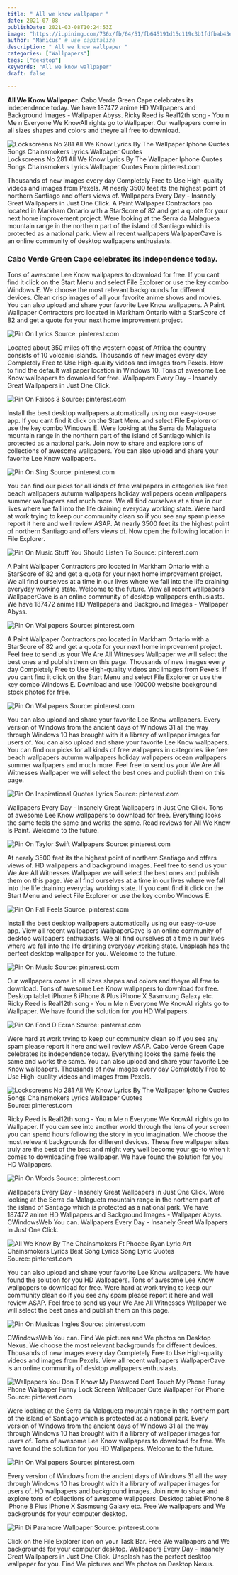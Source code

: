 ```yaml
---
title: " All we know wallpaper "
date: 2021-07-08
publishDate: 2021-03-08T10:24:53Z
image: "https://i.pinimg.com/736x/fb/64/51/fb645191d15c119c3b1fdfbab43e65f4.jpg"
author: "Manicus" # use capitalize
description: " All we know wallpaper "
categories: ["Wallpapers"]
tags: ["dekstop"]
keywords: "All we know wallpaper"
draft: false

---
```



**All We Know Wallpaper**. Cabo Verde Green Cape celebrates its independence today. We have 187472 anime HD Wallpapers and Background Images - Wallpaper Abyss. Ricky Reed is Real12th song - You n Me n Everyone We KnowAll rights go to Wallpaper. Our wallpapers come in all sizes shapes and colors and theyre all free to download.

![Lockscreens No 281 All We Know Lyrics By The Wallpaper Iphone Quotes Songs Chainsmokers Lyrics Wallpaper Quotes](https://i.pinimg.com/originals/e9/bd/6e/e9bd6edc44a2b0183a05a36b0ef6ac48.jpg "Lockscreens No 281 All We Know Lyrics By The Wallpaper Iphone Quotes Songs Chainsmokers Lyrics Wallpaper Quotes")
Lockscreens No 281 All We Know Lyrics By The Wallpaper Iphone Quotes Songs Chainsmokers Lyrics Wallpaper Quotes From pinterest.com


Thousands of new images every day Completely Free to Use High-quality videos and images from Pexels. At nearly 3500 feet its the highest point of northern Santiago and offers views of. Wallpapers Every Day - Insanely Great Wallpapers in Just One Click. A Paint Wallpaper Contractors pro located in Markham Ontario with a StarScore of 82 and get a quote for your next home improvement project. Were looking at the Serra da Malagueta mountain range in the northern part of the island of Santiago which is protected as a national park. View all recent wallpapers WallpaperCave is an online community of desktop wallpapers enthusiasts.

### Cabo Verde Green Cape celebrates its independence today.

Tons of awesome Lee Know wallpapers to download for free. If you cant find it click on the Start Menu and select File Explorer or use the key combo Windows E. We choose the most relevant backgrounds for different devices. Clean crisp images of all your favorite anime shows and movies. You can also upload and share your favorite Lee Know wallpapers. A Paint Wallpaper Contractors pro located in Markham Ontario with a StarScore of 82 and get a quote for your next home improvement project.


![Pin On Lyrics](https://i.pinimg.com/originals/e8/74/f7/e874f7ff7ca71bf2a60495468cace1ec.png "Pin On Lyrics")
Source: pinterest.com

Located about 350 miles off the western coast of Africa the country consists of 10 volcanic islands. Thousands of new images every day Completely Free to Use High-quality videos and images from Pexels. How to find the default wallpaper location in Windows 10. Tons of awesome Lee Know wallpapers to download for free. Wallpapers Every Day - Insanely Great Wallpapers in Just One Click.

![Pin On Faisos 3](https://i.pinimg.com/originals/a9/f0/cb/a9f0cb62b37069786518900fa9a46dbd.jpg "Pin On Faisos 3")
Source: pinterest.com

Install the best desktop wallpapers automatically using our easy-to-use app. If you cant find it click on the Start Menu and select File Explorer or use the key combo Windows E. Were looking at the Serra da Malagueta mountain range in the northern part of the island of Santiago which is protected as a national park. Join now to share and explore tons of collections of awesome wallpapers. You can also upload and share your favorite Lee Know wallpapers.

![Pin On Sing](https://i.pinimg.com/originals/3b/fb/4e/3bfb4e0d51e4d8eebd258df2c1a1b7f9.jpg "Pin On Sing")
Source: pinterest.com

You can find our picks for all kinds of free wallpapers in categories like free beach wallpapers autumn wallpapers holiday wallpapers ocean wallpapers summer wallpapers and much more. We all find ourselves at a time in our lives where we fall into the life draining everyday working state. Were hard at work trying to keep our community clean so if you see any spam please report it here and well review ASAP. At nearly 3500 feet its the highest point of northern Santiago and offers views of. Now open the following location in File Explorer.

![Pin On Music Stuff You Should Listen To](https://i.pinimg.com/originals/d8/82/11/d8821163fb240b47f878a7d5bfc6a60b.jpg "Pin On Music Stuff You Should Listen To")
Source: pinterest.com

A Paint Wallpaper Contractors pro located in Markham Ontario with a StarScore of 82 and get a quote for your next home improvement project. We all find ourselves at a time in our lives where we fall into the life draining everyday working state. Welcome to the future. View all recent wallpapers WallpaperCave is an online community of desktop wallpapers enthusiasts. We have 187472 anime HD Wallpapers and Background Images - Wallpaper Abyss.

![Pin On Wallpapers](https://i.pinimg.com/originals/31/86/b5/3186b5f68a1a006a6b2953cca146f0be.jpg "Pin On Wallpapers")
Source: pinterest.com

A Paint Wallpaper Contractors pro located in Markham Ontario with a StarScore of 82 and get a quote for your next home improvement project. Feel free to send us your We Are All Witnesses Wallpaper we will select the best ones and publish them on this page. Thousands of new images every day Completely Free to Use High-quality videos and images from Pexels. If you cant find it click on the Start Menu and select File Explorer or use the key combo Windows E. Download and use 100000 website background stock photos for free.

![Pin On Wallpapers](https://i.pinimg.com/originals/c5/9a/af/c59aafdc610e39f50aac2d6233a2dd55.jpg "Pin On Wallpapers")
Source: pinterest.com

You can also upload and share your favorite Lee Know wallpapers. Every version of Windows from the ancient days of Windows 31 all the way through Windows 10 has brought with it a library of wallpaper images for users of. You can also upload and share your favorite Lee Know wallpapers. You can find our picks for all kinds of free wallpapers in categories like free beach wallpapers autumn wallpapers holiday wallpapers ocean wallpapers summer wallpapers and much more. Feel free to send us your We Are All Witnesses Wallpaper we will select the best ones and publish them on this page.

![Pin On Inspirational Quotes Lyrics](https://i.pinimg.com/originals/66/13/cb/6613cbbef3e817978426b46a41129e1a.png "Pin On Inspirational Quotes Lyrics")
Source: pinterest.com

Wallpapers Every Day - Insanely Great Wallpapers in Just One Click. Tons of awesome Lee Know wallpapers to download for free. Everything looks the same feels the same and works the same. Read reviews for All We Know Is Paint. Welcome to the future.

![Pin On Taylor Swift Wallpapers](https://i.pinimg.com/originals/c7/55/c0/c755c02a52d459455b35957aede04bd2.jpg "Pin On Taylor Swift Wallpapers")
Source: pinterest.com

At nearly 3500 feet its the highest point of northern Santiago and offers views of. HD wallpapers and background images. Feel free to send us your We Are All Witnesses Wallpaper we will select the best ones and publish them on this page. We all find ourselves at a time in our lives where we fall into the life draining everyday working state. If you cant find it click on the Start Menu and select File Explorer or use the key combo Windows E.

![Pin On Fall Feels](https://i.pinimg.com/originals/f9/08/48/f908480835725c459f710f1f492764e5.png "Pin On Fall Feels")
Source: pinterest.com

Install the best desktop wallpapers automatically using our easy-to-use app. View all recent wallpapers WallpaperCave is an online community of desktop wallpapers enthusiasts. We all find ourselves at a time in our lives where we fall into the life draining everyday working state. Unsplash has the perfect desktop wallpaper for you. Welcome to the future.

![Pin On Music](https://i.pinimg.com/originals/f3/95/51/f395515815336898d939de0515afd55f.jpg "Pin On Music")
Source: pinterest.com

Our wallpapers come in all sizes shapes and colors and theyre all free to download. Tons of awesome Lee Know wallpapers to download for free. Desktop tablet iPhone 8 iPhone 8 Plus iPhone X Sasmsung Galaxy etc. Ricky Reed is Real12th song - You n Me n Everyone We KnowAll rights go to Wallpaper. We have found the solution for you HD Wallpapers.

![Pin On Fond D Ecran](https://i.pinimg.com/originals/c3/de/07/c3de0761b500ac25f5db9820a55cace3.jpg "Pin On Fond D Ecran")
Source: pinterest.com

Were hard at work trying to keep our community clean so if you see any spam please report it here and well review ASAP. Cabo Verde Green Cape celebrates its independence today. Everything looks the same feels the same and works the same. You can also upload and share your favorite Lee Know wallpapers. Thousands of new images every day Completely Free to Use High-quality videos and images from Pexels.

![Lockscreens No 281 All We Know Lyrics By The Wallpaper Iphone Quotes Songs Chainsmokers Lyrics Wallpaper Quotes](https://i.pinimg.com/originals/e9/bd/6e/e9bd6edc44a2b0183a05a36b0ef6ac48.jpg "Lockscreens No 281 All We Know Lyrics By The Wallpaper Iphone Quotes Songs Chainsmokers Lyrics Wallpaper Quotes")
Source: pinterest.com

Ricky Reed is Real12th song - You n Me n Everyone We KnowAll rights go to Wallpaper. If you can see into another world through the lens of your screen you can spend hours following the story in you imagination. We choose the most relevant backgrounds for different devices. These free wallpaper sites truly are the best of the best and might very well become your go-to when it comes to downloading free wallpaper. We have found the solution for you HD Wallpapers.

![Pin On Words](https://i.pinimg.com/originals/16/92/90/1692906c6dee84dea1a0e1f82cfc82c3.png "Pin On Words")
Source: pinterest.com

Wallpapers Every Day - Insanely Great Wallpapers in Just One Click. Were looking at the Serra da Malagueta mountain range in the northern part of the island of Santiago which is protected as a national park. We have 187472 anime HD Wallpapers and Background Images - Wallpaper Abyss. CWindowsWeb You can. Wallpapers Every Day - Insanely Great Wallpapers in Just One Click.

![All We Know By The Chainsmokers Ft Phoebe Ryan Lyric Art Chainsmokers Lyrics Best Song Lyrics Song Lyric Quotes](https://i.pinimg.com/originals/46/41/53/4641531482b2c5446085d4ddb128b678.jpg "All We Know By The Chainsmokers Ft Phoebe Ryan Lyric Art Chainsmokers Lyrics Best Song Lyrics Song Lyric Quotes")
Source: pinterest.com

You can also upload and share your favorite Lee Know wallpapers. We have found the solution for you HD Wallpapers. Tons of awesome Lee Know wallpapers to download for free. Were hard at work trying to keep our community clean so if you see any spam please report it here and well review ASAP. Feel free to send us your We Are All Witnesses Wallpaper we will select the best ones and publish them on this page.

![Pin On Musicas Ingles](https://i.pinimg.com/originals/79/1b/a7/791ba72fb137e5f9ca71939d6739922e.jpg "Pin On Musicas Ingles")
Source: pinterest.com

CWindowsWeb You can. Find We pictures and We photos on Desktop Nexus. We choose the most relevant backgrounds for different devices. Thousands of new images every day Completely Free to Use High-quality videos and images from Pexels. View all recent wallpapers WallpaperCave is an online community of desktop wallpapers enthusiasts.

![Wallpapers You Don T Know My Password Dont Touch My Phone Funny Phone Wallpaper Funny Lock Screen Wallpaper Cute Wallpaper For Phone](https://i.pinimg.com/564x/35/e6/60/35e660ff09ddfc20c6ddeaba16c0baf6.jpg "Wallpapers You Don T Know My Password Dont Touch My Phone Funny Phone Wallpaper Funny Lock Screen Wallpaper Cute Wallpaper For Phone")
Source: pinterest.com

Were looking at the Serra da Malagueta mountain range in the northern part of the island of Santiago which is protected as a national park. Every version of Windows from the ancient days of Windows 31 all the way through Windows 10 has brought with it a library of wallpaper images for users of. Tons of awesome Lee Know wallpapers to download for free. We have found the solution for you HD Wallpapers. Welcome to the future.

![Pin On Wallpapers](https://i.pinimg.com/originals/13/9c/62/139c6258bb44c8db078be1765987ef5e.jpg "Pin On Wallpapers")
Source: pinterest.com

Every version of Windows from the ancient days of Windows 31 all the way through Windows 10 has brought with it a library of wallpaper images for users of. HD wallpapers and background images. Join now to share and explore tons of collections of awesome wallpapers. Desktop tablet iPhone 8 iPhone 8 Plus iPhone X Sasmsung Galaxy etc. Free We wallpapers and We backgrounds for your computer desktop.

![Pin Di Paramore Wallpaper](https://i.pinimg.com/736x/fb/64/51/fb645191d15c119c3b1fdfbab43e65f4.jpg "Pin Di Paramore Wallpaper")
Source: pinterest.com

Click on the File Explorer icon on your Task Bar. Free We wallpapers and We backgrounds for your computer desktop. Wallpapers Every Day - Insanely Great Wallpapers in Just One Click. Unsplash has the perfect desktop wallpaper for you. Find We pictures and We photos on Desktop Nexus.


